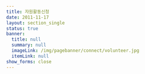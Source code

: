 ```yaml
---
title: 자원활동신청
date: 2011-11-17
layout: section_single
status: true
banner:
  title: null
  summary: null
  imageLink: /img/pagebanner/connect/volunteer.jpg
  itemLink: null
show_forms: close
---
```

